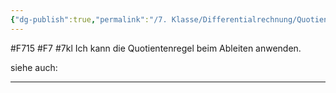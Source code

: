```yaml
---
{"dg-publish":true,"permalink":"/7. Klasse/Differentialrechnung/Quotientenregel/"}
---
```


#F715 #F7 #7kl
Ich kann die Quotientenregel beim Ableiten anwenden.

siehe auch:
___
